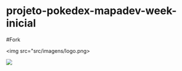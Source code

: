 # projeto-pokedex-mapadev-week-inicial
#Fork

<img src="src/imagens/logo.png>

<img src="src/gif/pokedex.gif">
